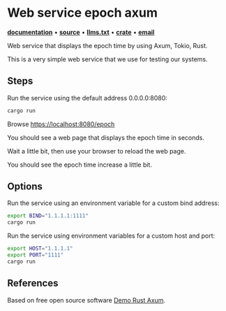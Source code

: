 # Web service epoch axum

**[documentation](https://docs.rs/web-service-epoch-axum/)**
•
**[source](https://github.com/joelparkerhenderson/web-service-epoch-axum/)**
•
**[llms.txt](https://raw.githubusercontent.com/joelparkerhenderson/web-service-epoch-axum/refs/heads/main/llms.txt)**
•
**[crate](https://crates.io/crates/web-service-epoch-axum)**
•
**[email](mailto:joel@joelparkerhenderson.com)**

Web service that displays the epoch time by using Axum, Tokio, Rust.

This is a very simple web service that we use for testing our systems.

## Steps

Run the service using the default address 0.0.0.0:8080:

```sh
cargo run
```

Browse <https://localhost:8080/epoch>

You should see a web page that displays the epoch time in seconds.

Wait a little bit, then use your browser to reload the web page.

You should see the epoch time increase a little bit.

## Options

Run the service using an environment variable for a custom bind address:

```sh
export BIND="1.1.1.1:1111"
cargo run
```

Run the service using environment variables for a custom host and port:

```sh
export HOST="1.1.1.1"
export PORT="1111"
cargo run
```

## References

Based on free open source software [Demo Rust Axum](https://github.com/joelparkerhenderson/demo-rust-axum).
